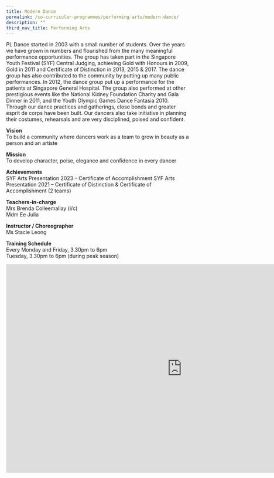 ```yaml
---
title: Modern Dance
permalink: /co-curricular-programmes/performing-arts/modern-dance/
description: ""
third_nav_title: Performing Arts
---
```

PL Dance started in 2003 with a small number of students. Over the years we have grown in numbers and flourished from the many meaningful performance opportunities. The group has taken part in the Singapore Youth Festival (SYF) Central Judging, achieving Gold with Honours in 2009, Gold in 2011 and Certificate of Distinction in 2013, 2015 &amp; 2017. The dance group has also contributed to the community by putting up many public performances. In 2012, the dance group put up a performance for the patients at Singapore General Hospital. The group also performed at other prestigious events like the National Kidney Foundation Charity and Gala Dinner in 2011, and the Youth Olympic Games Dance Fantasia 2010. Through our dance practices and gatherings, close bonds and greater esprit de corps have been built. Our dancers also take initiative in planning their costumes, rehearsals and are very disciplined, poised and confident.  

  
**Vision**  <br>
To build a community where dancers work as a team to grow in beauty as a person and an artiste
  
**Mission**  <br>
To develop character, poise, elegance and confidence in every dancer  
  
**Achievements**  <br>
SYF Arts Presentation 2023 – Certificate of Accomplishment SYF Arts <br>Presentation 2021 – Certificate of Distinction &amp; Certificate of Accomplishment (2 teams)
  
**Teachers-in-charge**  <br>
Mrs Brenda Colleemallay (i/c)  <br>
Mdm Ee Julia

 
**Instructor / Choreographer**  <br>
Ms Stacie Leong  
  
**Training Schedule**  <br>
Every Monday and Friday, 3.30pm to 6pm <br>
Tuesday, 3.30pm to 6pm (during peak season)


<iframe allowfullscreen="true" height="569" width="960" frameborder="0" src="https://docs.google.com/presentation/d/1z1SM4LnFap_XYA8RGcaZzztd5yG6gugB0B6GjqYG_Gw/embed?start=true&amp;loop=true&amp;delayms=3000"></iframe>